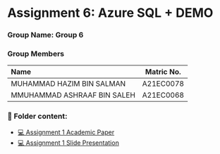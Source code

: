 # Assignment 6: Azure SQL + DEMO
### Group Name: Group 6
### Group Members

| Name                                 | Matric No.    |
| :------------------------------------| :-----------: |
| MUHAMMAD HAZIM BIN SALMAN            |A21EC0078      |
| MMUHAMMAD ASHRAAF BIN SALEH          |A21EC0068      |

### 📂 Folder content:
* [💻 Assignment 1 Academic Paper](https://github.com/mikhaiIy/Academic-Paper-EIS-2024/blob/main/Group%201/System%20Analysis%20Program%20Development%20(SAP)%20in%20Enterprise.pdf)
* [💻 Assignment 1  Slide Presentation](https://github.com/mikhaiIy/Academic-Paper-EIS-2024/blob/main/Group%206/Slide%20Demo%20group%206.pdf)


